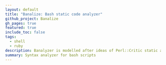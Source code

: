 ```yaml
---
layout: default
title: "Banalize: Bash static code analyzer"
github_project: Banalize
gh_pages: true
featured: true
include_toc: false
tags:
  - shell
  - ruby
description: Banalyzer is modelled after ideas of Perl::Critic static analyzer for Perl.
summary: Syntax analyzer for bash scripts
---
```




